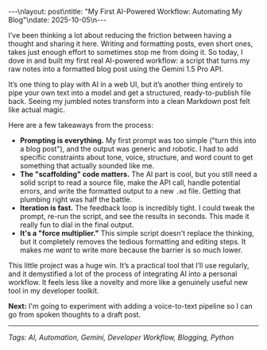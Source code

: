 ---\nlayout: post\ntitle: "My First AI-Powered Workflow: Automating My Blog"\ndate: 2025-10-05\n---

I’ve been thinking a lot about reducing the friction between having a thought and sharing it here. Writing and formatting posts, even short ones, takes just enough effort to sometimes stop me from doing it. So today, I dove in and built my first real AI-powered workflow: a script that turns my raw notes into a formatted blog post using the Gemini 1.5 Pro API.

It’s one thing to play with AI in a web UI, but it’s another thing entirely to pipe your own text into a model and get a structured, ready-to-publish file back. Seeing my jumbled notes transform into a clean Markdown post felt like actual magic.

Here are a few takeaways from the process:

*   **Prompting is everything.** My first prompt was too simple ("turn this into a blog post"), and the output was generic and robotic. I had to add specific constraints about tone, voice, structure, and word count to get something that actually sounded like me.
*   **The "scaffolding" code matters.** The AI part is cool, but you still need a solid script to read a source file, make the API call, handle potential errors, and write the formatted output to a new `.md` file. Getting that plumbing right was half the battle.
*   **Iteration is fast.** The feedback loop is incredibly tight. I could tweak the prompt, re-run the script, and see the results in seconds. This made it really fun to dial in the final output.
*   **It's a "force multiplier."** This simple script doesn't replace the thinking, but it completely removes the tedious formatting and editing steps. It makes me *want* to write more because the barrier is so much lower.

This little project was a huge win. It’s a practical tool that I’ll use regularly, and it demystified a lot of the process of integrating AI into a personal workflow. It feels less like a novelty and more like a genuinely useful new tool in my developer toolkit.

**Next:** I'm going to experiment with adding a voice-to-text pipeline so I can go from spoken thoughts to a draft post.

---
*Tags: AI, Automation, Gemini, Developer Workflow, Blogging, Python*
